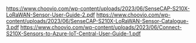 https://www.choovio.com/wp-content/uploads/2023/06/SenseCAP-S210X-LoRaWAN-Sensor-User-Guide-2.pdf
https://www.choovio.com/wp-content/uploads/2023/06/SenseCAP-S210X-LoRaWAN-Sensor-Catalogue-3.pdf
https://www.choovio.com/wp-content/uploads/2023/06/Connect-S210X-Sensors-to-Azure-IoT-Central-User-Guide-1.pdf
